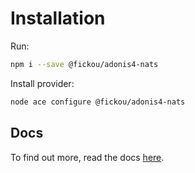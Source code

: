 # Installation
Run:
```bash
npm i --save @fickou/adonis4-nats
```

Install provider:
```bash
node ace configure @fickou/adonis4-nats
```
## Docs

To find out more, read the docs [here](https://github.com/afidosstar/adonis-controller-helpers).
